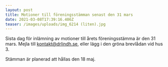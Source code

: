 ```yaml
---
layout: post
title: Motioner till föreningsstämman senast den 31 mars
date: 2021-03-08T17:39:16.406Z
teaser: /images/uploads/img_6214 (liten).jpg
---
```

Sista dag för inlämning av motioner till årets föreningsstämma är den 31 mars. Mejla till [kontakt@drlindh.se](mailto:drlindh@gmail.com), eller lägg i den gröna brevlådan vid hus 3.

Stämman är planerad att hållas den 18 maj. 
